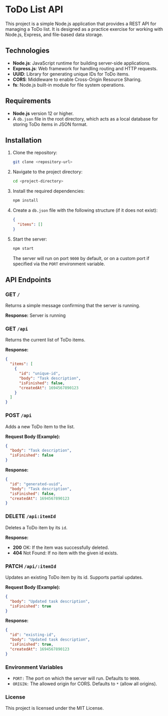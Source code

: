 # ToDo List API

This project is a simple Node.js application that provides a REST API for managing a ToDo list. It is designed as a practice exercise for working with Node.js, Express, and file-based data storage.

## Technologies

- **Node.js**: JavaScript runtime for building server-side applications.
- **Express.js**: Web framework for handling routing and HTTP requests.
- **UUID**: Library for generating unique IDs for ToDo items.
- **CORS**: Middleware to enable Cross-Origin Resource Sharing.
- **fs**: Node.js built-in module for file system operations.

## Requirements

- **Node.js** version 12 or higher.
- A `db.json` file in the root directory, which acts as a local database for storing ToDo items in JSON format.

## Installation

1. Clone the repository:

   ```bash
   git clone <repository-url>
   ```

2. Navigate to the project directory:

   ```bash
   cd <project-directory>
   ```

3. Install the required dependencies:

   ```bash
   npm install
   ```

4. Create a `db.json` file with the following structure (if it does not exist):

   ```json
   {
     "items": []
   }
   ```

5. Start the server:

   ```bash
   npm start
   ```

   The server will run on port `9000` by default, or on a custom port if specified via the `PORT` environment variable.

## API Endpoints

### GET `/`

Returns a simple message confirming that the server is running.

**Response:**
Server is running

### GET `/api`

Returns the current list of ToDo items.

**Response:**

```json
{
  "items": [
    {
      "id": "unique-id",
      "body": "Task description",
      "isFinished": false,
      "createdAt": 1694567890123
    }
  ]
}
```

### POST `/api`

Adds a new ToDo item to the list.

**Request Body (Example):**

```json
{
  "body": "Task description",
  "isFinished": false
}
```

**Response:**

```json
{
  "id": "generated-uuid",
  "body": "Task description",
  "isFinished": false,
  "createdAt": 1694567890123
}
```

### DELETE `/api:itemId`

Deletes a ToDo item by its `id`.

**Response:**

- **200** OK: If the item was successfully deleted.
- **404** Not Found: If no item with the given id exists.

### PATCH `/api/:itemId`

Updates an existing ToDo item by its id. Supports partial updates.

**Request Body (Example):**

```json
{
  "body": "Updated task description",
  "isFinished": true
}
```

**Response:**

```json
{
  "id": "existing-id",
  "body": "Updated task description",
  "isFinished": true,
  "createdAt": 1694567890123
}
```

### Environment Variables

- `PORT:` The port on which the server will run. Defaults to `9000`.
- `ORIGIN:` The allowed origin for CORS. Defaults to `*` (allow all origins).

### License

This project is licensed under the MIT License.
